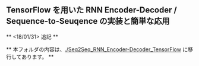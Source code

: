 ## TensorFlow を用いた RNN Encoder-Decoder / Sequence-to-Seuqence の実装と簡単な応用

** <18/01/31> 追記 **

** 本フォルダの内容は、[./Seq2Seq_RNN_Encoder-Decoder_TensorFlow](https://github.com/Yagami360/MachineLearning_Exercises_Python_TensorFlow/tree/master/Seq2Seq_RNN_Encoder-Decoder_TensorFlow) に移行してあります。 **